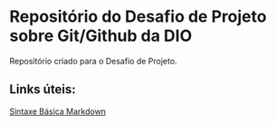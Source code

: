 # Repositório do Desafio de Projeto sobre Git/Github da DIO

Repositório criado para o Desafio de Projeto.


## Links úteis:
[Sintaxe Básica Markdown](https://www.markdownguide.org/basic-syntax/)
